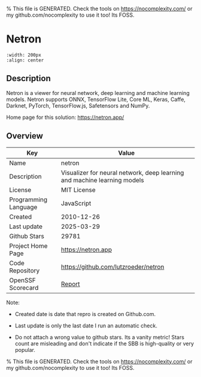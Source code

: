 
% This file is GENERATED. Check the tools on https://nocomplexity.com/ or my github.com/nocomplexity to use it too! Its FOSS. 

# Netron


```{image} https://github.com/lutzroeder/netron/raw/main/.github/logo-light.svg#gh-light-mode-only 
:width: 200px 
:align: center 
```

## Description 

Netron is a viewer for neural network, deep learning and machine learning models. Netron supports ONNX, TensorFlow Lite, Core ML, Keras, Caffe, Darknet, PyTorch, TensorFlow.js, Safetensors and NumPy.

Home page for this solution: https://netron.app/ 

## Overview 

| Key | Value |
| --- | --- |
| Name | netron |
| Description | Visualizer for neural network, deep learning and machine learning models |
| License | MIT License |
| Programming Language | JavaScript |
| Created | 2010-12-26 |
| Last update | 2025-03-29 |
| Github Stars | 29781 |
| Project Home Page | https://netron.app |
| Code Repository | https://github.com/lutzroeder/netron |
| OpenSSF Scorecard | [Report](https://securityscorecards.dev/viewer/?uri=github.com/lutzroeder/netron) |

Note:
 - Created date is date that repro is created on Github.com. 

- Last update is only the last date I run an automatic check. 

- Do not attach a wrong value to github stars. Its a vanity metric! Stars count are misleading and 
don't indicate if the SBB is high-quality or very popular.

% This file is GENERATED. Check the tools on https://nocomplexity.com/ or my github.com/nocomplexity to use it too! Its FOSS. 

